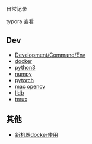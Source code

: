 
日常记录

typora 查看

## Dev

* [Development/Command/Env](./Dev/dev_env.md)
* [docker](./Dev/docker.md)
* [python3](./Dev/python3-note.md)
* [numpy](./Dev/numpy-trick.md)
* [pytorch](./Dev/pytorch.md)
* [mac opencv](./Dev/mac-cv2.md)
* [lldb](./Dev/lldb-usage.md)
* [tmux](./Dev/tmux.md)


## 其他

* [新机器docker使用](./Dev/新机器docker使用.md)



